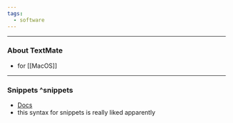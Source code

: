 ```yaml
---
tags:
  - software
---
```

---

### About TextMate

- for [[MacOS]]

---

### Snippets ^snippets

- [Docs](https://macromates.com/manual/en/snippets)
- this syntax for snippets is really liked apparently